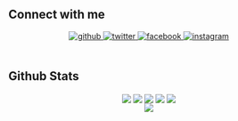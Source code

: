 


## Connect with me  
<div align="center">
<a href="https://github.com/YuYutw123" target="_blank">
<img src=https://img.shields.io/badge/github-%2324292e.svg?&style=for-the-badge&logo=github&logoColor=white alt=github style="margin-bottom: 5px;" />
</a>
<a href="https://twitter.com/@yu_yutw" target="_blank">
<img src=https://img.shields.io/badge/twitter-%2300acee.svg?&style=for-the-badge&logo=twitter&logoColor=white alt=twitter style="margin-bottom: 5px;" />
</a>
<a href="https://www.facebook.com/yuyutw.877" target="_blank">
<img src=https://img.shields.io/badge/facebook-%232E87FB.svg?&style=for-the-badge&logo=facebook&logoColor=white alt=facebook style="margin-bottom: 5px;" />
</a>
<a href="https://instagram.com/yeeeee_877" target="_blank">
<img src=https://img.shields.io/badge/instagram-%23000000.svg?&style=for-the-badge&logo=instagram&logoColor=white alt=instagram style="margin-bottom: 5px;" />
</a>  
</div>  
  

<br/>  


## Github Stats  
<div align="center">
  <img src="http://github-profile-summary-cards.vercel.app/api/cards/profile-details?username=YuYutw123&theme=github_dark" align="center" />
  <img src="http://github-profile-summary-cards.vercel.app/api/cards/repos-per-language?username=YuYutw123&theme=github_dark" align="center" />
  <img src="http://github-profile-summary-cards.vercel.app/api/cards/most-commit-language?username=YuYutw123&theme=github_dark" align="center" />
  <img src="http://github-profile-summary-cards.vercel.app/api/cards/stats?username=YuYutw123&theme=github_dark" align="center" />
  <img src="http://github-profile-summary-cards.vercel.app/api/cards/productive-time?username=YuYutw123&theme=github_dark&utcOffset=8" align="center" />
<br/> 
  <img src="https://github-readme-stats.vercel.app/api?username=YuYutw123&show_icons=true&count_private=true&hide_border=true" align="center" />
</div>  

<br/>  
